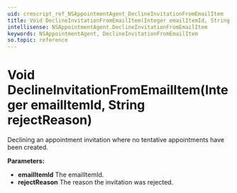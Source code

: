 ```yaml
---
uid: crmscript_ref_NSAppointmentAgent_DeclineInvitationFromEmailItem
title: Void DeclineInvitationFromEmailItem(Integer emailItemId, String rejectReason)
intellisense: NSAppointmentAgent.DeclineInvitationFromEmailItem
keywords: NSAppointmentAgent, DeclineInvitationFromEmailItem
so.topic: reference
---
```


# Void DeclineInvitationFromEmailItem(Integer emailItemId, String rejectReason)

Declining an appointment invitation where no tentative appointments have been created.

**Parameters:**
 - **emailItemId** The emailItemId.
 - **rejectReason** The reason the invitation was rejected.

